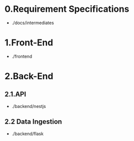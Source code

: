 # 0.Requirement Specifications

- ./docs/intermediates

# 1.Front-End

- ./frontend

# 2.Back-End

## 2.1.API

- ./backend/nestjs

## 2.2 Data Ingestion

- ./backend/flask
